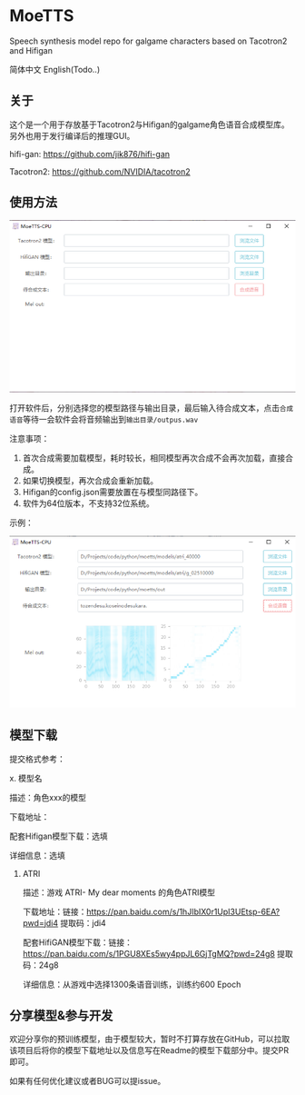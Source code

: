 # MoeTTS
Speech synthesis model repo for galgame characters based on Tacotron2 and Hifigan

简体中文   English(Todo..)

## 关于

这个是一个用于存放基于Tacotron2与Hifigan的galgame角色语音合成模型库。另外也用于发行编译后的推理GUI。

hifi-gan: https://github.com/jik876/hifi-gan

Tacotron2: https://github.com/NVIDIA/tacotron2

## 使用方法

![软件界面](assets/start.png)

打开软件后，分别选择您的模型路径与输出目录，最后输入待合成文本，点击`合成语音`等待一会软件会将音频输出到`输出目录/outpus.wav`

注意事项：

 1. 首次合成需要加载模型，耗时较长，相同模型再次合成不会再次加载，直接合成。
 2. 如果切换模型，再次合成会重新加载。
 3. Hifigan的config.json需要放置在与模型同路径下。
 4. 软件为64位版本，不支持32位系统。

示例：

![示例](assets/example.png)

## 模型下载

提交格式参考：

x. 模型名

描述：角色xxx的模型

下载地址：

配套Hifigan模型下载：选填

详细信息：选填



1. ATRI

   描述：游戏 ATRI- My dear moments 的角色ATRI模型

   下载地址：链接：https://pan.baidu.com/s/1hJIbIX0r1UpI3UEtsp-6EA?pwd=jdi4 提取码：jdi4

   配套HifiGAN模型下载：链接：https://pan.baidu.com/s/1PGU8XEs5wy4ppJL6GjTgMQ?pwd=24g8 提取码：24g8

   详细信息：从游戏中选择1300条语音训练，训练约600 Epoch

   

## 分享模型&参与开发

欢迎分享你的预训练模型，由于模型较大，暂时不打算存放在GitHub，可以拉取该项目后将你的模型下载地址以及信息写在Readme的模型下载部分中。提交PR即可。

如果有任何优化建议或者BUG可以提issue。